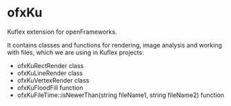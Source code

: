 # ofxKu
Kuflex extension for openFrameworks.

It contains classes and functions for rendering, image analysis and working with files, which we are using in Kuflex projects:

* ofxKuRectRender class
* ofxKuLineRender class
* ofxKuVertexRender class
* ofxKuFloodFill function
* ofxKuFileTime::isNewerThan(string fileName1, string fileName2) function
